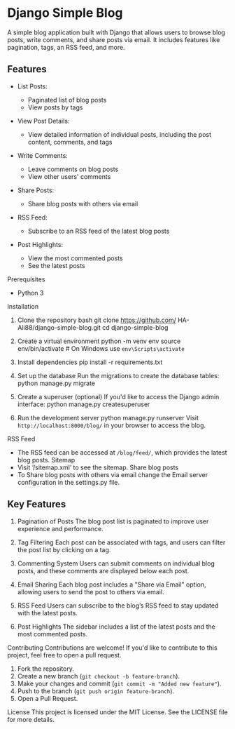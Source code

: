 # Django Simple Blog
A simple blog application built with Django that allows users to browse blog posts, write comments, and share posts via email. It includes features like pagination, tags, an RSS feed, and more.

## Features
- List Posts:
  - Paginated list of blog posts
  - View posts by tags

- View Post Details:
  - View detailed information of individual posts, including the post content, comments, and tags

- Write Comments:
  - Leave comments on blog posts
  - View other users' comments

- Share Posts:
  - Share blog posts with others via email

- RSS Feed:
  - Subscribe to an RSS feed of the latest blog posts

- Post Highlights:
  - View the most commented posts
  - See the latest posts

Prerequisites
- Python 3

Installation
1. Clone the repository
bash
git clone https://github.com/ HA-Ali88/django-simple-blog.git
cd django-simple-blog

 2. Create a virtual environment
python -m venv env
source env/bin/activate  # On Windows use `env\Scripts\activate`

 3. Install dependencies
pip install -r requirements.txt

 4. Set up the database
Run the migrations to create the database tables:
python manage.py migrate

 5. Create a superuser (optional)
If you'd like to access the Django admin interface:
python manage.py createsuperuser

 6. Run the development server
python manage.py runserver
Visit `http://localhost:8000/blog/` in your browser to access the blog.

RSS Feed
- The RSS feed can be accessed at ` /blog/feed/ `, which provides the latest blog posts.
Sitemap
- Visit ‘/sitemap.xml’ to see the sitemap.
Share blog posts
- To Share blog posts with others via email change the Email server configuration in the settings.py file.

## Key Features
 1. Pagination of Posts
The blog post list is paginated to improve user experience and performance.

 2. Tag Filtering
Each post can be associated with tags, and users can filter the post list by clicking on a tag.

 3. Commenting System
Users can submit comments on individual blog posts, and these comments are displayed below each post.

 4. Email Sharing
Each blog post includes a "Share via Email" option, allowing users to send the post to others via email.

 5. RSS Feed
Users can subscribe to the blog’s RSS feed to stay updated with the latest posts.

 6. Post Highlights
The sidebar includes a list of the latest posts and the most commented posts.

Contributing
Contributions are welcome! If you'd like to contribute to this project, feel free to open a pull request.
1. Fork the repository.
2. Create a new branch (`git checkout -b feature-branch`).
3. Make your changes and commit (`git commit -m "Added new feature"`).
4. Push to the branch (`git push origin feature-branch`).
5. Open a Pull Request.

License
This project is licensed under the MIT License. See the LICENSE file for more details.

 
